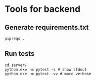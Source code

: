 # Tools for backend
## Generate requirements.txt
```
pipreqs .
```

## Run tests
```
cd server/
python.exe -m pytest -s # show stdout
python.exe -m pytest -vv # more verbose
```
